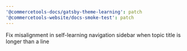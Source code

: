 ```yaml
---
'@commercetools-docs/gatsby-theme-learning': patch
'@commercetools-website/docs-smoke-test': patch
---
```


Fix misalignment in self-learning navigation sidebar when topic title is longer than a line
